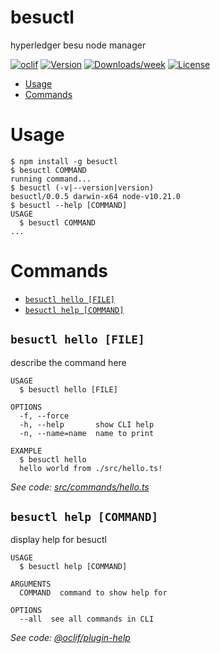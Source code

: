 besuctl
=======

hyperledger besu node manager

[![oclif](https://img.shields.io/badge/cli-oclif-brightgreen.svg)](https://oclif.io)
[![Version](https://img.shields.io/npm/v/besuctl.svg)](https://npmjs.org/package/besuctl)
[![Downloads/week](https://img.shields.io/npm/dw/besuctl.svg)](https://npmjs.org/package/besuctl)
[![License](https://img.shields.io/npm/l/besuctl.svg)](https://github.com/freight-trust/besuctl/blob/master/package.json)

<!-- toc -->
* [Usage](#usage)
* [Commands](#commands)
<!-- tocstop -->
# Usage
<!-- usage -->
```sh-session
$ npm install -g besuctl
$ besuctl COMMAND
running command...
$ besuctl (-v|--version|version)
besuctl/0.0.5 darwin-x64 node-v10.21.0
$ besuctl --help [COMMAND]
USAGE
  $ besuctl COMMAND
...
```
<!-- usagestop -->
# Commands
<!-- commands -->
* [`besuctl hello [FILE]`](#besuctl-hello-file)
* [`besuctl help [COMMAND]`](#besuctl-help-command)

## `besuctl hello [FILE]`

describe the command here

```
USAGE
  $ besuctl hello [FILE]

OPTIONS
  -f, --force
  -h, --help       show CLI help
  -n, --name=name  name to print

EXAMPLE
  $ besuctl hello
  hello world from ./src/hello.ts!
```

_See code: [src/commands/hello.ts](https://github.com/freight-trust/besuctl/blob/v0.0.5/src/commands/hello.ts)_

## `besuctl help [COMMAND]`

display help for besuctl

```
USAGE
  $ besuctl help [COMMAND]

ARGUMENTS
  COMMAND  command to show help for

OPTIONS
  --all  see all commands in CLI
```

_See code: [@oclif/plugin-help](https://github.com/oclif/plugin-help/blob/v3.1.0/src/commands/help.ts)_
<!-- commandsstop -->
